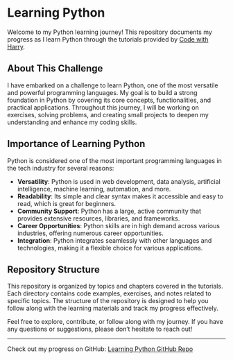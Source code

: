 # Learning Python

Welcome to my Python learning journey! This repository documents my progress as I learn Python through the tutorials provided by [Code with Harry](https://www.youtube.com/user/CodeWithHarry).

## About This Challenge

I have embarked on a challenge to learn Python, one of the most versatile and powerful programming languages. My goal is to build a strong foundation in Python by covering its core concepts, functionalities, and practical applications. Throughout this journey, I will be working on exercises, solving problems, and creating small projects to deepen my understanding and enhance my coding skills.

## Importance of Learning Python

Python is considered one of the most important programming languages in the tech industry for several reasons:

- **Versatility**: Python is used in web development, data analysis, artificial intelligence, machine learning, automation, and more.
- **Readability**: Its simple and clear syntax makes it accessible and easy to read, which is great for beginners.
- **Community Support**: Python has a large, active community that provides extensive resources, libraries, and frameworks.
- **Career Opportunities**: Python skills are in high demand across various industries, offering numerous career opportunities.
- **Integration**: Python integrates seamlessly with other languages and technologies, making it a flexible choice for various applications.

## Repository Structure

This repository is organized by topics and chapters covered in the tutorials. Each directory contains code examples, exercises, and notes related to specific topics. The structure of the repository is designed to help you follow along with the learning materials and track my progress effectively.

Feel free to explore, contribute, or follow along with my journey. If you have any questions or suggestions, please don’t hesitate to reach out!

---

Check out my progress on GitHub: [Learning Python GitHub Repo](https://github.com/Muhammadmoin14/Learning-Python-)
